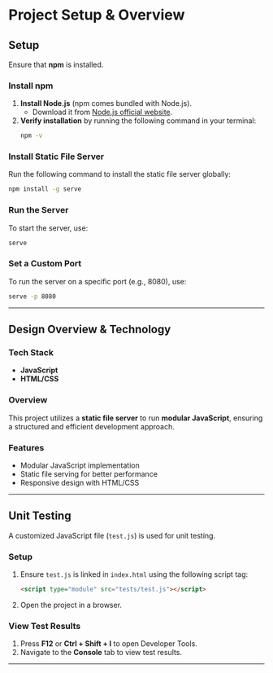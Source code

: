 # Project Setup & Overview

## Setup

Ensure that **npm** is installed.

### Install npm
1. **Install Node.js** (npm comes bundled with Node.js).  
   - Download it from [Node.js official website](https://nodejs.org).
2. **Verify installation** by running the following command in your terminal:
   ```sh
   npm -v
   ```

### Install Static File Server
Run the following command to install the static file server globally:
```sh
npm install -g serve
```

### Run the Server
To start the server, use:
```sh
serve
```

### Set a Custom Port
To run the server on a specific port (e.g., 8080), use:
```sh
serve -p 8080
```

---

## Design Overview & Technology

### Tech Stack
- **JavaScript**
- **HTML/CSS**

### Overview
This project utilizes a **static file server** to run **modular JavaScript**, ensuring a structured and efficient development approach.

### Features
- Modular JavaScript implementation  
- Static file serving for better performance  
- Responsive design with HTML/CSS  

---

## Unit Testing

A customized JavaScript file (`test.js`) is used for unit testing.  

### Setup
1. Ensure `test.js` is linked in `index.html` using the following script tag:
   ```html
   <script type="module" src="tests/test.js"></script>
   ```
2. Open the project in a browser.  

### View Test Results
1. Press **F12** or **Ctrl + Shift + I** to open Developer Tools.  
2. Navigate to the **Console** tab to view test results.

---
